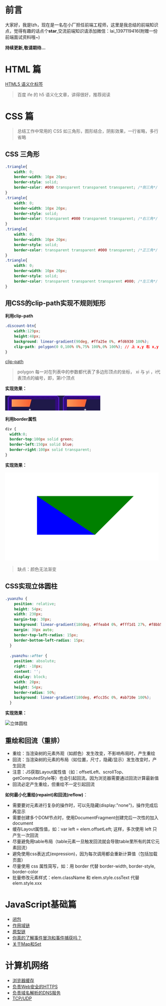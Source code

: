 # 前言

大家好，我是lzh，现在是一名在小厂担任前端工程师，这里是我总结的前端知识点，觉得有趣的话点个**star**,交流前端知识请添加微信：lai_1397119416(附赠一份前端面试资料哦~)

**持续更新,敬请期待...**

# HTML 篇

[HTML5 语义化标签](https://rainylog.com/post/ife-note-1/)

> 百度 ife 的 h5 语义化文章，讲得很好，推荐阅读

# CSS 篇

> 总结工作中常用的 CSS 如三角形，图形结合，阴影效果，一行省略，多行省略

## CSS 三角形

```CSS
.triangle{
    width: 0;
    border-width: 10px 20px;
    border-style: solid;
    border-color: #000 transparent transparent transparent; /*倒三角*/
}
.triangle{
    width: 0;
    border-width: 10px 20px;
    border-style: solid;
    border-color: transparent #000 transparent transparent; /*右三角*/
}
.triangle{
    width: 0;
    border-width: 10px 20px;
    border-style: solid;
    border-color: transparent transparent #000 transparent; /*正三角*/
}
.triangle{
    width: 0;
    border-width: 10px 20px;
    border-style: solid;
    border-color: transparent transparent transparent #000; /*左三角*/
}
```
## 用CSS的clip-path实现不规则矩形
**利用clip-path**
```CSS
.discount-btn{
    width:129px;
    height:48px;
    background: linear-gradient(90deg, #ffa25e 0%, #fd6930 100%);
    clip-path: polygon(0 0,100% 0%,75% 100%,0% 100%); // 上 x,y 右 x,y 下 x,y 左 x,y
}
```
[clip-path](https://developer.mozilla.org/zh-CN/docs/Web/CSS/clip-path)
> polygon
> 每一对在列表中的参数都代表了多边形顶点的坐标， xi 与 yi ，i代表顶点的编号，即，第i个顶点

**实现效果：**

![斜角矩形](./img/CSS/clip-path-rect.jpg "rect")

**利用border属性**
```CSS
div {
  width:0;
  border-top:100px solid green;
  border-left:150px solid blue;
  border-right:100px solid transparent;
}
```
**实现效果：**

![斜角矩形](./img/CSS/border-rect.PNG "rect")

> 缺点：颜色无法渐变

## CSS实现立体圆柱

```CSS
.yuanzhu {
    position: relative;
    height: 54px;
    width: 230px;
    margin-top: 30px;
    background: linear-gradient(180deg, #ffeab4 0%, #fff1d1 27%, #f8bb58 100%);
    margin: 30px auto;
    border-top-left-radius: 15px;
    border-bottom-left-radius: 15px;
  }

  .yuanzhu::after {
    position: absolute;
    right: -10px;
    content: '';
    display: block;
    width: 20px;
    height: 54px;
    border-radius: 50%;
    background: linear-gradient(180deg, #fcc35c 0%, #ab710e 100%);
  }
```
**实现效果：**

![立体圆柱](https://cdn.nlark.com/yuque/0/2021/png/1762737/1628495412978-93e8eac9-b542-413c-86d5-e100e861c210.png "圆柱")

## 重绘和回流（重排）

- 重绘：当渲染树的元素外观（如颜色）发生改变，不影响布局时，产生重绘
- 回流：当渲染树的元素的布局（如位置，尺寸，隐藏/显示）发生改变时，产生回流
- 注意：JS获取Layout属性值（如：offsetLeft、scrollTop、getComputedStyle等）也会引起回流。因为浏览器需要通过回流计算最新值
- 回流必定产生重绘，但重绘不一定引起回流

**如何最小化重绘(repaint)和回流(reflow)**：

- 需要要对元素进行复杂的操作时，可以先隐藏(display:"none")，操作完成后再显示
- 需要创建多个DOM节点时，使用DocumentFragment创建完后一次性的加入document
- 缓存Layout属性值，如：var left = elem.offsetLeft; 这样，多次使用 left 只产生一次回流
- 尽量避免用table布局（table元素一旦触发回流就会导致table里所有的其它元素回流）
- 避免使用css表达式(expression)，因为每次调用都会重新计算值（包括加载页面）
- 尽量使用 css 属性简写，如：用 border 代替 border-width, border-style, border-color
- 批量修改元素样式：elem.className 和 elem.style.cssText 代替 elem.style.xxx

# JavaScript基础篇

- [闭包](https://github.com/Wild-bit/myBlog/issues/2)
- [作用域链](https://github.com/Wild-bit/myBlog/issues/3)
- [原型链](https://github.com/Wild-bit/myBlog/issues/4)
- [你真的了解事件冒泡和事件捕获吗？](https://juejin.cn/post/6844903834075021326)
- [关于Map和Set](https://github.com/Wild-bit/myBlog/issues/5)

# 计算机网络

- [浏览器缓存](https://github.com/Wild-bit/myBlog/issues/6)
- [负责Web安全的HTTPS](https://github.com/Wild-bit/myBlog/issues/7)
- [负责域名解析的DNS服务](https://github.com/Wild-bit/myBlog/issues/8)
- [TCP/UDP](https://github.com/Wild-bit/myBlog/issues/9)
